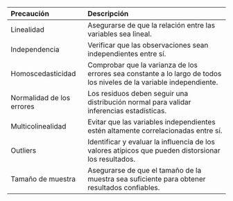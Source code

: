 | Precaución | Descripción |
|:---|:---|
| Linealidad | Asegurarse de que la relación entre las variables sea lineal. |
| Independencia | Verificar que las observaciones sean independientes entre sí. |
| Homoscedasticidad | Comprobar que la varianza de los errores sea constante a lo largo de todos los niveles de la variable independiente. |
| Normalidad de los errores | Los residuos deben seguir una distribución normal para validar inferencias estadísticas. |
| Multicolinealidad | Evitar que las variables independientes estén altamente correlacionadas entre sí. |
| Outliers | Identificar y evaluar la influencia de los valores atípicos que pueden distorsionar los resultados. |
| Tamaño de muestra | Asegurarse de que el tamaño de la muestra sea suficiente para obtener resultados confiables. |